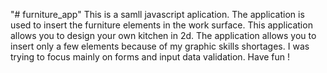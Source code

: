 "# furniture_app"
This is a samll javascript aplication. The application is used to insert the furniture elements in the work surface. This application allows you to design your own kitchen in 2d. The application allows you to insert only a few elements because of my graphic skills shortages.
I was trying to focus mainly on forms and input data validation. Have fun ! 